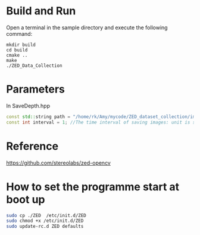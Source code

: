 
# Build and Run

Open a terminal in the sample directory and execute the following command:

    mkdir build
    cd build
    cmake ..
    make
    ./ZED_Data_Collection
    
# Parameters

In SaveDepth.hpp
```cpp
const std::string path = "/home/rk/Amy/mycode/ZED_dataset_collection/img/"; //The path to save the images
const int interval = 1; //The time interval of saving images: unit is second
```

# Reference

https://github.com/stereolabs/zed-opencv

# How to set the programme start at boot up
```sh
sudo cp ./ZED  /etc/init.d/ZED
sudo chmod +x /etc/init.d/ZED
sudo update-rc.d ZED defaults
```

